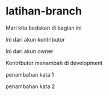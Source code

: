 # latihan-branch

Mari kita bedakan di bagian ini  

Ini dari akun kontributor  

Ini dari akun owner  

Kontributor menambah di development  

penambahan kata 1  

penambahan kata 2  
